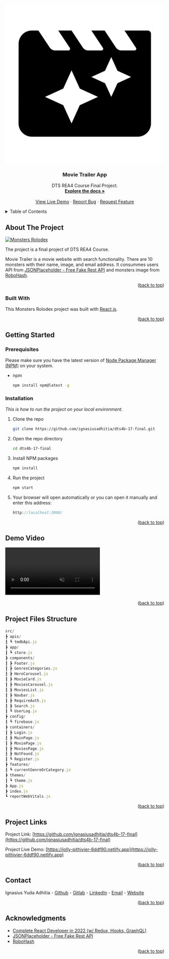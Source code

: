<!-- PROJECT LOGO -->
<br />
<div align="center">  
  <div>
    <a href="https://github.com/ignasiusadhitia/dts4b-17-final">    
      <img src="media/movie_trailer.png" alt="movie_trailer_image">
    </a>
  </div>
  
  <h3 align="center">Movie Trailer App</h3>

  <p align="center">
    DTS REA4 Course Final Project.
    <br />
    <a href="https://github.com/ignasiusadhitia/dts4b-17-final"><strong>Explore the docs »</strong></a>
    <br />
    <br />
    <a href="https://jolly-pithivier-6ddf90.netlify.app">View Live Demo</a>
    ·
    <a href="https://github.com/ignasiusadhitia/dts4b-17-final/issues">Report Bug</a>
    ·
    <a href="https://github.com/ignasiusadhitia/dts4b-17-final/issues">Request Feature</a>
  </p>
</div>



<!-- TABLE OF CONTENTS -->
<details>
  <summary>Table of Contents</summary>
  <ol>
    <li>
      <a href="#about-the-project">About The Project</a>
      <ul>
        <li><a href="#built-with">Built With</a></li>
      </ul>
    </li>
    <li>
      <a href="#getting-started">Getting Started</a>
      <ul>
        <li><a href="#prerequisites">Prerequisites</a></li>
        <li><a href="#installation">Installation</a></li>
      </ul>
    </li>
    <li><a href="#demo-video">Demo Video</a></li>
    <li><a href="#project-files-structure">Project Files Structure</a></li>  
    <li><a href="#project-links">Project Links</a></li>
    <li><a href="#contact">Contact</a></li>    
    <li><a href="#acknowledgments">Acknowledgments</a></li> 
  </ol>
</details>



<!-- ABOUT THE PROJECT -->
## About The Project

[![Monsters Rolodex ][product-screenshot]](https://example.com)

The project is a final project of DTS REA4 Course.

Movie Trailer is a movie website with search functionality. There are 10 monsters with their name, image, and email address. It consummes users API from [JSONPlaceholder - Free Fake Rest API](https://jsonplaceholder.typicode.com/) and monsters image from [RoboHash](https://robohash.org/).

<p align="right">(<a href="#top">back to top</a>)</p>



### Built With

This Monsters Rolodex project was built with [React.js](https://reactjs.org/).

<p align="right">(<a href="#top">back to top</a>)</p>



<!-- GETTING STARTED -->
## Getting Started

### Prerequisites

Please make sure you have the latest version of [Node Package Manager (NPM)](https://www.npmjs.com/) on your system.
* npm
  ```sh
  npm install npm@latest -g
  ```

### Installation

_This is how to run the project on your local environment._

1. Clone the repo
   ```sh
   git clone https://github.com/ignasiusadhitia/dts4b-17-final.git
   ```
2. Open the repo directory
   ```sh
   cd dts4b-17-final
   ```
3. Install NPM packages
   ```sh
   npm install
   ```
4. Run the project
   ```js
   npm start
   ```
5. Your browser will open automatically or you can open it manually and enter this address:
   ```js
   http://localhost:3000/
   ```
   
<p align="right">(<a href="#top">back to top</a>)</p>



<!-- DEMO VIDEO -->
## Demo Video

<video src="https://user-images.githubusercontent.com/81973176/149464395-15fee452-efd5-4482-929b-0ffe70080550.mp4" data-canonical-src="https://user-images.githubusercontent.com/81973176/149464395-15fee452-efd5-4482-929b-0ffe70080550.mp4" controls="controls" muted="muted">
</video>

<p align="right">(<a href="#top">back to top</a>)</p>



<!-- PROJECT FILES STRUCTURE -->
## Project Files Structure

```js
src/
┣ apis/
┃ ┗ tmdbApi.js
┣ app/
┃ ┗ store.js
┣ components/
┃ ┣ Footer.js
┃ ┣ GenresCategories.js
┃ ┣ HeroCarousel.js
┃ ┣ MovieCard.js
┃ ┣ MoviesCarousel.js
┃ ┣ MoviesList.js
┃ ┣ Navbar.js
┃ ┣ RequireAuth.js
┃ ┣ Search.js
┃ ┗ UserLog.js
┣ config/
┃ ┗ firebase.js
┣ containers/
┃ ┣ Login.js
┃ ┣ MainPage.js
┃ ┣ MoviePage.js
┃ ┣ MoviesPage.js
┃ ┣ NotFound.js
┃ ┗ Register.js
┣ features/
┃ ┗ currentGenreOrCategory.js
┣ themes/
┃ ┗ theme.js
┣ App.js
┣ index.js
┗ reportWebVitals.js

```

<p align="right">(<a href="#top">back to top</a>)</p>



<!-- PROJECT LINKS -->
## Project Links

Project Link: [https://github.com/ignasiusadhitia/dts4b-17-final](https://github.com/ignasiusadhitia/dts4b-17-final)

Project Live Demo: [https://jolly-pithivier-6ddf90.netlify.app](https://jolly-pithivier-6ddf90.netlify.app)

<p align="right">(<a href="#top">back to top</a>)</p>



<!-- CONTACT -->
## Contact

Ignasius Yuda Adhitia - [Github](https://github.com/ignasiusadhitia/) - [Gitlab](https://gitlab.com/ignasiusadhitia/) - [LinkedIn](https://www.linkedin.com/in/ignasiusadhitia/) - [Email](hi@ignasiusadhitia.com) - [Website](www.ignasiusadhitia.com)

<p align="right">(<a href="#top">back to top</a>)</p>



<!-- ACKNOWLEDGMENTS -->
## Acknowledgments

* [Complete React Developer in 2022 (w/ Redux, Hooks, GraphQL)](https://www.udemy.com/course/complete-react-developer-zero-to-mastery)
* [JSONPlaceholder - Free Fake Rest API](https://jsonplaceholder.typicode.com/)
* [RoboHash](https://robohash.org/)

<p align="right">(<a href="#top">back to top</a>)</p>



<!-- MARKDOWN LINKS & IMAGES -->
[product-screenshot]: media/screenshot.png

